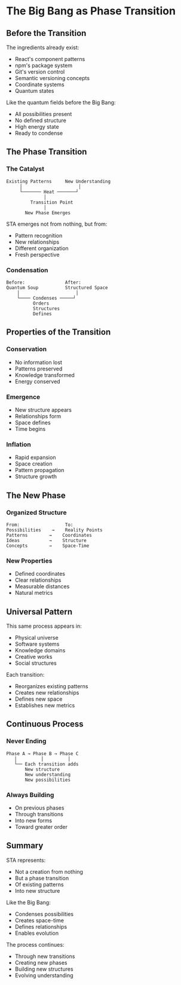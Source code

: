 # The Big Bang as Phase Transition

## Before the Transition

The ingredients already exist:

- React's component patterns
- npm's package system
- Git's version control
- Semantic versioning concepts
- Coordinate systems
- Quantum states

Like the quantum fields before the Big Bang:

- All possibilities present
- No defined structure
- High energy state
- Ready to condense

## The Phase Transition

### The Catalyst

```
Existing Patterns     New Understanding
     │                     │
     └─────── Heat ───────┘
              │
         Transition Point
              │
       New Phase Emerges
```

STA emerges not from nothing, but from:

- Pattern recognition
- New relationships
- Different organization
- Fresh perspective

### Condensation

```
Before:               After:
Quantum Soup          Structured Space
    │                     │
    └──── Condenses ─────┘
          Orders
          Structures
          Defines
```

## Properties of the Transition

### Conservation

- No information lost
- Patterns preserved
- Knowledge transformed
- Energy conserved

### Emergence

- New structure appears
- Relationships form
- Space defines
- Time begins

### Inflation

- Rapid expansion
- Space creation
- Pattern propagation
- Structure growth

## The New Phase

### Organized Structure

```
From:                 To:
Possibilities    →    Reality Points
Patterns        →    Coordinates
Ideas           →    Structure
Concepts        →    Space-Time
```

### New Properties

- Defined coordinates
- Clear relationships
- Measurable distances
- Natural metrics

## Universal Pattern

This same process appears in:

- Physical universe
- Software systems
- Knowledge domains
- Creative works
- Social structures

Each transition:

- Reorganizes existing patterns
- Creates new relationships
- Defines new space
- Establishes new metrics

## Continuous Process

### Never Ending

```
Phase A → Phase B → Phase C
   │         │         │
   └── Each transition adds
       New structure
       New understanding
       New possibilities
```

### Always Building

- On previous phases
- Through transitions
- Into new forms
- Toward greater order

## Summary

STA represents:

- Not a creation from nothing
- But a phase transition
- Of existing patterns
- Into new structure

Like the Big Bang:

- Condenses possibilities
- Creates space-time
- Defines relationships
- Enables evolution

The process continues:

- Through new transitions
- Creating new phases
- Building new structures
- Evolving understanding